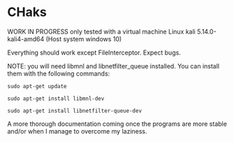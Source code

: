 # CHaks
WORK IN PROGRESS
only tested with a virtual machine Linux kali 5.14.0-kali4-amd64 (Host system windows 10)

Everything should work except FileInterceptor. Expect bugs.

NOTE: you will need libmnl and libnetfilter_queue installed.
You can install them with the following commands:


<code>sudo apt-get update</code>

<code>sudo apt-get install libmnl-dev</code>

<code>sudo apt-get install libnetfilter-queue-dev</code>

A more thorough documentation coming once the programs are more stable and/or when I manage to overcome my laziness.
